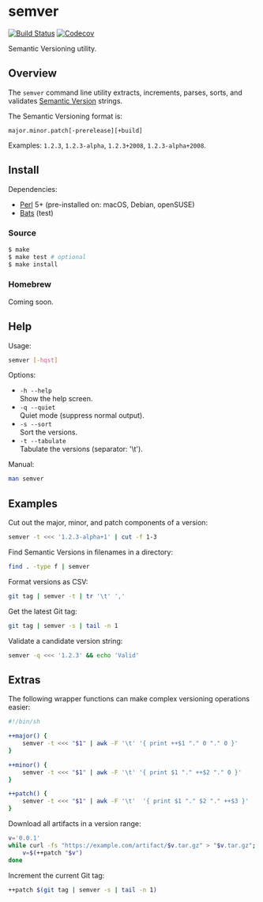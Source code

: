 # semver

[![Build Status](https://travis-ci.com/chriskilding/semver.svg?branch=master)](https://travis-ci.com/chriskilding/semver)
[![Codecov](https://codecov.io/gh/chriskilding/semver/branch/master/graph/badge.svg)](https://codecov.io/gh/chriskilding/semver)

Semantic Versioning utility.

## Overview

The `semver` command line utility extracts, increments, parses, sorts, and validates [Semantic Version](https://semver.org/) strings.

The Semantic Versioning format is:

    major.minor.patch[-prerelease][+build]

Examples: `1.2.3`, `1.2.3-alpha`, `1.2.3+2008`, `1.2.3-alpha+2008`.

## Install

Dependencies:

- [Perl](http://www.perl.org) 5+ (pre-installed on: macOS, Debian, openSUSE)
- [Bats](https://github.com/bats-core/bats-core) (test)

### Source

```bash
$ make
$ make test # optional
$ make install
```

### Homebrew

Coming soon.

## Help

Usage:

```bash
semver [-hqst]
```

Options:

- `-h --help`  
  Show the help screen.
- `-q --quiet`  
  Quiet mode (suppress normal output).
- `-s --sort`  
  Sort the versions.
- `-t --tabulate`  
  Tabulate the versions (separator: '\t').

Manual:

```bash
man semver
```

## Examples

Cut out the major, minor, and patch components of a version:

```bash
semver -t <<< '1.2.3-alpha+1' | cut -f 1-3
```

Find Semantic Versions in filenames in a directory:

```bash
find . -type f | semver
```

Format versions as CSV:

```bash
git tag | semver -t | tr '\t' ','
```

Get the latest Git tag:

```bash
git tag | semver -s | tail -n 1
```    

Validate a candidate version string:

```bash
semver -q <<< '1.2.3' && echo 'Valid'
```

## Extras

The following wrapper functions can make complex versioning operations easier:

```bash
#!/bin/sh

++major() {
    semver -t <<< "$1" | awk -F '\t' '{ print ++$1 "." 0 "." 0 }'
}

++minor() {
    semver -t <<< "$1" | awk -F '\t' '{ print $1 "." ++$2 "." 0 }'
}

++patch() {
    semver -t <<< "$1" | awk -F '\t'  '{ print $1 "." $2 "." ++$3 }'
}
```

Download all artifacts in a version range:

```bash
v='0.0.1'
while curl -fs "https://example.com/artifact/$v.tar.gz" > "$v.tar.gz"; do
    v=$(++patch "$v")
done
```

Increment the current Git tag:

```bash
++patch $(git tag | semver -s | tail -n 1)
```